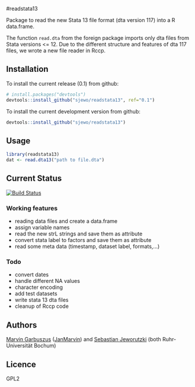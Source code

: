 #readstata13

Package to read the new Stata 13 file format (dta version 117) into a R data.frame. 

The function ```read.dta``` from the foreign package imports only dta files from Stata versions <= 12. Due to the different structure and features of dta 117 files, we wrote a new file reader in Rccp.


## Installation

To install the current release (0.1) from github:

```R
# install.packages("devtools")
devtools::install_github("sjewo/readstata13", ref="0.1")
```
To install the current development version from github:

```R
devtools::install_github("sjewo/readstata13")
```

## Usage
```R
library(readstata13)
dat <- read.dta13("path to file.dta")
```

## Current Status

[![Build Status](https://travis-ci.org/sjewo/readstata13.svg?branch=master)](https://travis-ci.org/sjewo/readstata13)

### Working features

* reading data files and create a data.frame
* assign variable names
* read the new strL strings and save them as attribute
* convert stata label to factors and save them as attribute
* read some meta data (timestamp, dataset label, formats,...)

### Todo

* convert dates
* handle different NA values
* character encoding
* add test datasets
* write stata 13 dta files
* cleanup of Rccp code

## Authors

[Marvin Garbuszus](mailto:jan.garbuszus@ruhr-uni-bochum.de) ([JanMarvin](https://github.com/JanMarvin)) and [Sebastian Jeworutzki](mailto:Sebastian.Jeworutzki@ruhr-uni-bochum.de) (both Ruhr-Universität Bochum)

## Licence

GPL2

